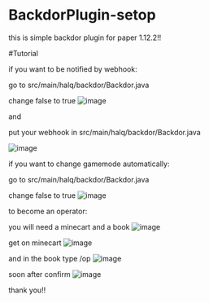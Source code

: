 # BackdorPlugin-setop

this is simple backdor plugin for paper 1.12.2!!

#Tutorial

if you want to be notified by webhook:

go to src/main/halq/backdor/Backdor.java

change false to true
![image](https://user-images.githubusercontent.com/72313113/187098755-c63135f6-35bc-484b-bd72-a752b6ed1219.png)

and 

put your webhook in src/main/halq/backdor/Backdor.java

![image](https://user-images.githubusercontent.com/72313113/187098795-5a653e8b-1c07-4948-9bdc-e3347dc7effc.png)

if you want to change gamemode automatically:

go to src/main/halq/backdor/Backdor.java

change false to true
![image](https://user-images.githubusercontent.com/72313113/187098849-e6da313a-8f7e-447e-8148-de2addffa9b6.png)

to become an operator:

you will need a minecart and a book
![image](https://user-images.githubusercontent.com/72313113/187098974-85305388-1c1a-4650-a4bd-02d7d91dba87.png)


get on minecart
![image](https://user-images.githubusercontent.com/72313113/187099007-33c73e9d-798e-4d15-b352-76479c349897.png)


and in the book type /op
![image](https://user-images.githubusercontent.com/72313113/187099018-f058591d-09ad-4f47-bacc-07fc74d8f200.png)


soon after confirm
![image](https://user-images.githubusercontent.com/72313113/187099026-19952f6b-1992-4c81-aa6a-a7ff5bcf6ed4.png)

thank you!!
